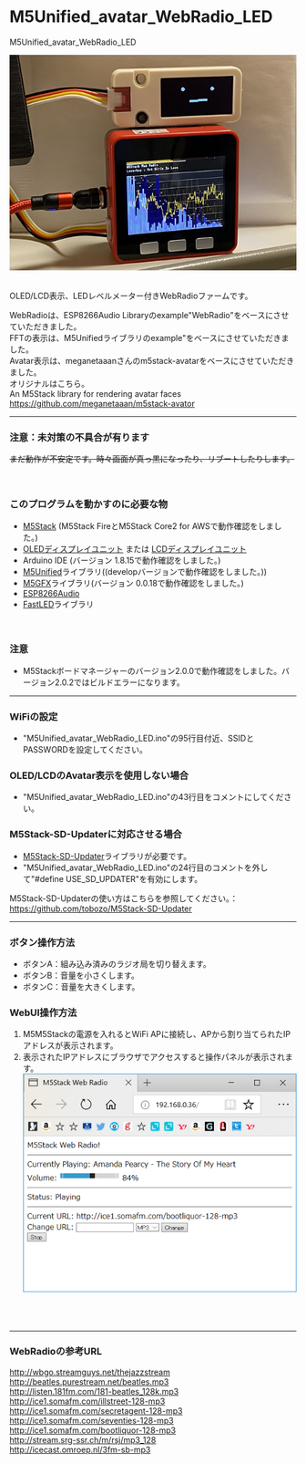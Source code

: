 # M5Unified_avatar_WebRadio_LED
M5Unified_avatar_WebRadio_LED

![画像1](images/image1.png)<br><br>


OLED/LCD表示、LEDレベルメーター付きWebRadioファームです。<br>

WebRadioは、ESP8266Audio Libraryのexample"WebRadio"をベースにさせていただきました。<br>
FFTの表示は、M5Unifiedライブラリのexample"をベースにさせていただきました。<br>
Avatar表示は、meganetaaanさんのm5stack-avatarをベースにさせていただきました。<br>
オリジナルはこちら。<br>
An M5Stack library for rendering avatar faces <https://github.com/meganetaaan/m5stack-avator><br>

---
### 注意：未対策の不具合が有ります ###
~~まだ動作が不安定です。時々画面が真っ黒になったり、リブートしたりします。~~<br><br><br>


### このプログラムを動かすのに必要な物 ###
* [M5Stack](http://www.m5stack.com/ "Title") (M5Stack FireとM5Stack Core2 for AWSで動作確認をしました。)<br>
* [OLEDディスプレイユニット](https://www.switch-science.com/catalog/7233/ "Title") または [ LCDディスプレイユニット](https://www.switch-science.com/catalog/7358/ "Title")
* Arduino IDE (バージョン 1.8.15で動作確認をしました。)<br>
* [M5Unified](https://github.com/m5stack/M5Unified/tree/develop/ "Title")ライブラリ((developバージョンで動作確認をしました。))<br>
* [M5GFX](https://github.com/m5stack/M5GFX/tree/develop/ "Title")ライブラリ(バージョン 0.0.18で動作確認をしました。)<br>
* [ESP8266Audio](https://github.com/earlephilhower/ESP8266Audio/ "Title")<br>
* [FastLED](https://github.com/FastLED/FastLED/ "Title")ライブラリ<br>
<br><br>

### 注意 ###

* M5Stackボードマネージャーのバージョン2.0.0で動作確認をしました。バージョン2.0.2ではビルドエラーになります。

---
### WiFiの設定 ###
* "M5Unified_avatar_WebRadio_LED.ino"の95行目付近、SSIDとPASSWORDを設定してください。

### OLED/LCDのAvatar表示を使用しない場合 ###

* "M5Unified_avatar_WebRadio_LED.ino"の43行目をコメントにしてください。

### M5Stack-SD-Updaterに対応させる場合 ###

* [M5Stack-SD-Updater](https://github.com/tobozo/M5Stack-SD-Updater/ "Title")ライブラリが必要です。<br>
* "M5Unified_avatar_WebRadio_LED.ino"の24行目のコメントを外して"#define USE_SD_UPDATER"を有効にします。<br>

M5Stack-SD-Updaterの使い方はこちらを参照してください。：<https://github.com/tobozo/M5Stack-SD-Updater>


---

### ボタン操作方法 ###
* ボタンA：組み込み済みのラジオ局を切り替えます。<br>
* ボタンB：音量を小さくします。<br>
* ボタンC：音量を大きくします。<br>

### WebUI操作方法 ###
1. M5M5Stackの電源を入れるとWiFi APに接続し、APから割り当てられたIPアドレスが表示されます。
2. 表示されたIPアドレスにブラウザでアクセスすると操作パネルが表示されます。
![画像4](images/image2.png)<br><br>
<br><br>


---


### WebRadioの参考URL ###
<http://wbgo.streamguys.net/thejazzstream><br>
<http://beatles.purestream.net/beatles.mp3><br>
<http://listen.181fm.com/181-beatles_128k.mp3><br>
<http://ice1.somafm.com/illstreet-128-mp3><br>
<http://ice1.somafm.com/secretagent-128-mp3><br>
<http://ice1.somafm.com/seventies-128-mp3><br>
<http://ice1.somafm.com/bootliquor-128-mp3><br>
<http://stream.srg-ssr.ch/m/rsj/mp3_128><br>
<http://icecast.omroep.nl/3fm-sb-mp3><br><br>



